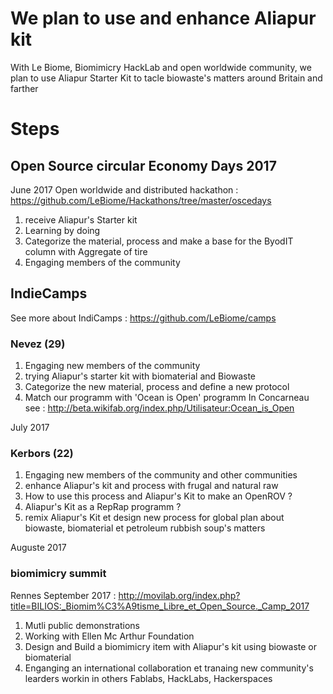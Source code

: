 # We plan to use and enhance Aliapur kit

With Le Biome, Biomimicry HackLab and open worldwide community, we plan to use Aliapur Starter Kit to tacle biowaste's matters around Britain and farther

# Steps

## Open Source circular Economy Days 2017
June 2017
Open worldwide and distributed hackathon : https://github.com/LeBiome/Hackathons/tree/master/oscedays

1. receive Aliapur's Starter kit
2. Learning by doing
3. Categorize the material, process and make a base for the ByodIT column with Aggregate of tire
4. Engaging members of the community

## IndieCamps

See more about IndiCamps : https://github.com/LeBiome/camps

### Nevez (29) 

1. Engaging new members of the community
2. trying Aliapur's starter kit with biomaterial and Biowaste
3. Categorize the new material, process and define a new protocol
4. Match our programm with 'Ocean is Open' programm In Concarneau see : http://beta.wikifab.org/index.php/Utilisateur:Ocean_is_Open

July 2017

### Kerbors (22) 

1. Engaging new members of the community and other communities
2. enhance Aliapur's kit and process with frugal and natural raw
3. How to use this process and Aliapur's Kit to make an OpenROV ?
4. Aliapur's Kit as a RepRap programm ?
5. remix Aliapur's Kit et design new process for global plan about biowaste, biomaterial et petroleum rubbish soup's matters


Auguste 2017

### biomimicry summit

Rennes September 2017 : http://movilab.org/index.php?title=BILIOS:_Biomim%C3%A9tisme_Libre_et_Open_Source._Camp_2017

1. Mutli public demonstrations
2. Working with Ellen Mc Arthur Foundation
3. Design and Build a biomimicry item with Aliapur's kit using biowaste or biomaterial
4. Enganging an international collaboration et tranaing new community's learders workin in others Fablabs, HackLabs, Hackerspaces
